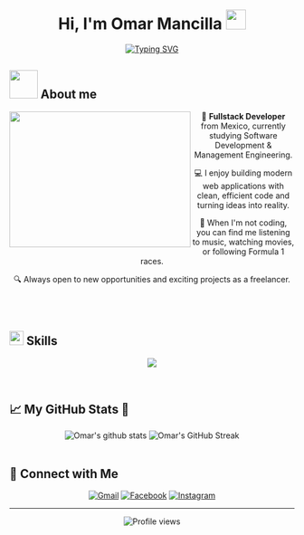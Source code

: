 <div align="center">

# Hi, I'm Omar Mancilla <img src="https://media.giphy.com/media/hvRJCLFzcasrR4ia7z/giphy.gif" width="35">

[![Typing SVG](https://readme-typing-svg.demolab.com?font=Fira+Code&duration=4000&pause=500&center=true&vCenter=true&width=435&lines=Full+Stack+Developer;Software+Engineering+Estudent;AI+Enthusiast)](https://git.io/typing-svg)

</div>

## <picture><img src = "https://github.com/7oSkaaa/7oSkaaa/blob/main/Images/about_me.gif?raw=true" width = 50px></picture> About me
<div align="center">
  <img align="left" src="https://media4.giphy.com/media/v1.Y2lkPTc5MGI3NjExczM4cjFtNDNrcndzb29wb2E1bzVkYXIwdGt3MHAyaDVwN2J3NGQ5NSZlcD12MV9pbnRlcm5hbF9naWZfYnlfaWQmY3Q9Zw/bGgsc5mWoryfgKBx1u/giphy.gif" width="320" height="240">
  
  🚀 **Fullstack Developer** from Mexico, currently studying Software Development & Management Engineering.
  
  💻 I enjoy building modern web applications with clean, efficient code and turning ideas into reality.
  
  🎵 When I'm not coding, you can find me listening to music, watching movies, or following Formula 1 races.
  
  🔍 Always open to new opportunities and exciting projects as a freelancer.
</div>

<br>
<br>

## <img src="https://media2.giphy.com/media/QssGEmpkyEOhBCb7e1/giphy.gif?cid=ecf05e47a0n3gi1bfqntqmob8g9aid1oyj2wr3ds3mg700bl&rid=giphy.gif" width ="25"><b> Skills</b>
<p align="center">
  <a href="https://skillicons.dev">
    <img src="https://skillicons.dev/icons?i=html,css,js,react,tailwind,nodejs,express,java,py,mongodb,mysql,postgres,firebase,supabase,git,github,vscode,postman,npm,vite,jenkins,linux,windows,vercel&perline=12" />
  </a>
</p>
<br>

## 📈 My GitHub Stats 🎯
<div align="center">
  <img src="https://github-readme-stats.vercel.app/api?username=omancillav&show_icons=true&theme=algolia" alt="Omar's github stats" />
  <img src="https://streak-stats.demolab.com/?user=omancillav&theme=algolia" alt="Omar's GitHub Streak" />
</div>
<br>

## 🔗 Connect with Me
<p align="center">
  <a href="mailto:edgarmncllav04@gmail.com"><img alt="Gmail" title="Omar Mancilla Gmail" src="https://img.shields.io/badge/Gmail-D14836?style=for-the-badge&logo=gmail&logoColor=white"></a>
<!--   <a href="https://github.com/omancillav"><img alt="Github" title="Jaydeep Yadav Github" src="https://img.shields.io/badge/GitHub-100000?style=for-the-badge&logo=github&logoColor=white"></a> -->
  <a href="https://www.facebook.com/omaarrxz"><img alt="Facebook" title="Jaydeep Yadav FB" src="https://img.shields.io/badge/Facebook-1877F2?style=for-the-badge&logo=facebook&logoColor=white"></a>
  <a href="https://www.instagram.com/omarrxz_"><img alt="Instagram" title="Omar Mancilla Instagram" src="https://img.shields.io/badge/Instagram-E4405F?style=for-the-badge&logo=instagram&logoColor=white"></a>
 </p>

---
<div align="center">
  <img src="https://komarev.com/ghpvc/?username=omancillav&color=blueviolet&style=flat-square&label=Profile+Views" alt="Profile views" />
</div>
